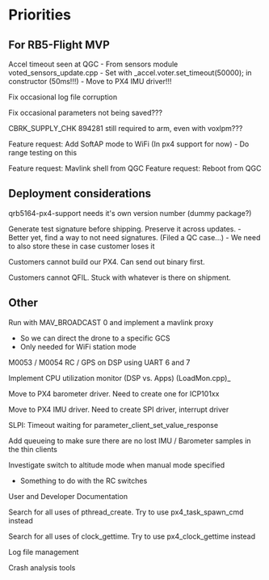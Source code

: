 
# Priorities

## For RB5-Flight MVP

Accel timeout seen at QGC
    - From sensors module voted_sensors_update.cpp
    - Set with _accel.voter.set_timeout(50000); in constructor (50ms!!!)
    - Move to PX4 IMU driver!!!

Fix occasional log file corruption

Fix occasional parameters not being saved???

CBRK_SUPPLY_CHK 894281 still required to arm, even with voxlpm???

Feature request: Add SoftAP mode to WiFi (In px4 support for now)
    - Do range testing on this

Feature request: Mavlink shell from QGC
Feature request: Reboot from QGC

## Deployment considerations

qrb5164-px4-support needs it's own version number (dummy package?)

Generate test signature before shipping. Preserve it across updates.
    - Better yet, find a way to not need signatures. (Filed a QC case...)
    - We need to also store these in case customer loses it

Customers cannot build our PX4. Can send out binary first.

Customers cannot QFIL. Stuck with whatever is there on shipment.

## Other

Run with MAV_BROADCAST 0 and implement a mavlink proxy
   * So we can direct the drone to a specific GCS
   * Only needed for WiFi station mode

M0053 / M0054 RC / GPS on DSP using UART 6 and 7

Implement CPU utilization monitor (DSP vs. Apps) (LoadMon.cpp)_

Move to PX4 barometer driver. Need to create one for ICP101xx

Move to PX4 IMU driver. Need to create SPI driver, interrupt driver

SLPI: Timeout waiting for parameter_client_set_value_response

Add queueing to make sure there are no lost IMU / Barometer samples in the thin clients

Investigate switch to altitude mode when manual mode specified
- Something to do with the RC switches

User and Developer Documentation

Search for all uses of pthread_create. Try to use px4_task_spawn_cmd instead

Search for all uses of clock_gettime. Try to use px4_clock_gettime instead

Log file management

Crash analysis tools

